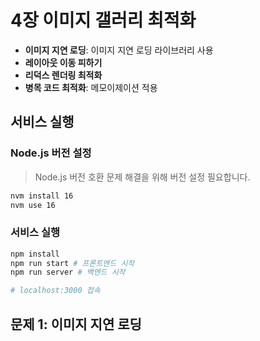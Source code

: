 # 4장 이미지 갤러리 최적화

- **이미지 지연 로딩**: 이미지 지연 로딩 라이브러리 사용
- **레이아웃 이동 피하기**
- **리덕스 렌더링 최적화**
- **병목 코드 최적화**: 메모이제이션 적용

## 서비스 실행

### Node.js 버전 설정

> Node.js 버전 호환 문제 해결을 위해 버전 설정 필요합니다.

```bash
nvm install 16
nvm use 16
```

### 서비스 실행

```bash
npm install
npm run start # 프론트엔드 시작
npm run server # 백엔드 시작

# localhost:3000 접속
```

## 문제 1: 이미지 지연 로딩


